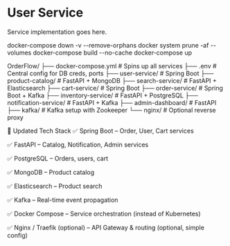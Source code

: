 # User Service

Service implementation goes here.

docker-compose down -v --remove-orphans
docker system prune -af --volumes
docker-compose build --no-cache
docker-compose up


OrderFlow/
├── docker-compose.yml             # Spins up all services
├── .env                           # Central config for DB creds, ports
├── user-service/                  # Spring Boot
├── product-catalog/               # FastAPI + MongoDB
├── search-service/                # FastAPI + Elasticsearch
├── cart-service/                  # Spring Boot
├── order-service/                 # Spring Boot + Kafka
├── inventory-service/             # FastAPI + PostgreSQL
├── notification-service/          # FastAPI + Kafka
├── admin-dashboard/               # FastAPI
├── kafka/                         # Kafka setup with Zookeeper
└── nginx/                         # Optional reverse proxy



🧱 Updated Tech Stack
✅ Spring Boot – Order, User, Cart services

✅ FastAPI – Catalog, Notification, Admin services

✅ PostgreSQL – Orders, users, cart

✅ MongoDB – Product catalog

✅ Elasticsearch – Product search

✅ Kafka – Real-time event propagation

✅ Docker Compose – Service orchestration (instead of Kubernetes)

✅ Nginx / Traefik (optional) – API Gateway & routing (optional, simple config)


